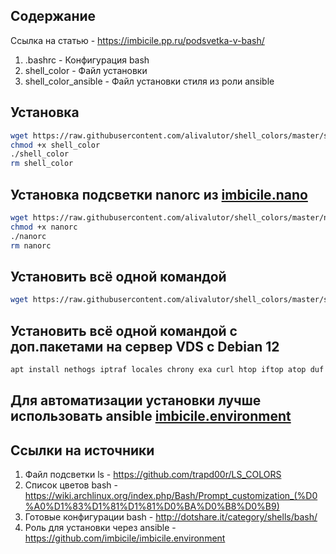 ## Содержание

Ссылка на статью - <https://imbicile.pp.ru/podsvetka-v-bash/>

1. .bashrc - Конфигурация bash
2. shell_color - Файл установки
3. shell_color_ansible - Файл установки стиля из роли ansible

## Установка

```bash
wget https://raw.githubusercontent.com/alivalutor/shell_colors/master/shell_color
chmod +x shell_color
./shell_color
rm shell_color
```

## Установка подсветки nanorc из [imbicile.nano](https://github.com/imbicile/imbicile.nano)

```bash
wget https://raw.githubusercontent.com/alivalutor/shell_colors/master/nanorc
chmod +x nanorc
./nanorc
rm nanorc
```

## Установить всё одной командой

```bash
wget https://raw.githubusercontent.com/alivalutor/shell_colors/master/shell_color && chmod +x shell_color && ./shell_color && rm shell_color && wget https://raw.githubusercontent.com/alivalutor/shell_colors/master/nanorc && chmod +x nanorc && ./nanorc && rm nanorc
```

## Установить всё одной командой с доп.пакетами на сервер VDS с Debian 12

```bash
apt install nethogs iptraf locales chrony exa curl htop iftop atop duf bwm-ng && echo "ru_RU.UTF-8 UTF-8" | tee -a /etc/locale.gen && locale-gen ru_RU.UTF-8 && update-locale LANG=ru_RU.UTF-8 && wget https://raw.githubusercontent.com/alivalutor/shell_colors/master/shell_color && chmod +x shell_color && ./shell_color && rm shell_color && wget https://raw.githubusercontent.com/alivalutor/shell_colors/master/nanorc && chmod +x nanorc && ./nanorc && rm nanorc && systemctl enable chrony && timedatectl set-timezone Europe/Moscow
```

## Для автоматизации установки лучше использовать ansible [imbicile.environment](https://github.com/imbicile/imbicile.environment)

## Ссылки на источники

1. Файл подсветки ls - <https://github.com/trapd00r/LS_COLORS>
2. Список цветов bash - <https://wiki.archlinux.org/index.php/Bash/Prompt_customization_(%D0%A0%D1%83%D1%81%D1%81%D0%BA%D0%B8%D0%B9)>
3. Готовые конфигурации bash - <http://dotshare.it/category/shells/bash/>
4. Роль для установки через ansible - <https://github.com/imbicile/imbicile.environment>
